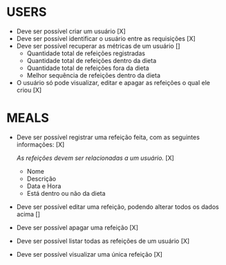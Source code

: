 # USERS
- Deve ser possível criar um usuário [X]
- Deve ser possível identificar o usuário entre as requisições [X]
- Deve ser possível recuperar as métricas de um usuário []
    - Quantidade total de refeições registradas
    - Quantidade total de refeições dentro da dieta
    - Quantidade total de refeições fora da dieta
    - Melhor sequência de refeições dentro da dieta
- O usuário só pode visualizar, editar e apagar as refeições o qual ele criou [X]

# MEALS
- Deve ser possível registrar uma refeição feita, com as seguintes informações: [X]
    
    *As refeições devem ser relacionadas a um usuário.* [X]
    - Nome
    - Descrição
    - Data e Hora
    - Está dentro ou não da dieta
- Deve ser possível editar uma refeição, podendo alterar todos os dados acima []
- Deve ser possível apagar uma refeição [X]
- Deve ser possível listar todas as refeições de um usuário [X]
- Deve ser possível visualizar uma única refeição [X]

